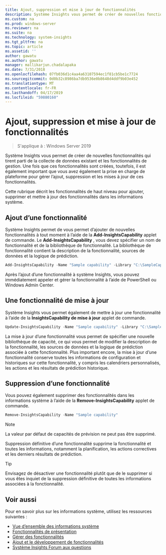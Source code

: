 ```yaml
---
title: Ajout, suppression et mise à jour de fonctionnalités
description: Système Insights vous permet de créer de nouvelles fonctionnalités qui tirent parti de la collecte de données existant et les fonctionnalités de gestion. Il est important que vous avez également la prise en charge de plateforme pour gérer l’ajout, suppression et les mises à jour de ces fonctionnalités. Cette rubrique décrit les fonctionnalités de haut niveau pour ajouter, supprimer et mettre à jour des fonctionnalités dans les informations système.
ms.custom: na
ms.prod: windows-server
ms.reviewer: na
ms.suite: na
ms.technology: system-insights
ms.tgt_pltfrm: na
ms.topic: article
ms.assetid: ''
author: gawatu
ms.author: gawatu
manager: mallikarjun.chadalapaka
ms.date: 7/31/2018
ms.openlocfilehash: 07fb036d1c4aa4a63107594ec1f81cb5be1c7724
ms.sourcegitcommit: 0d0b32c8986ba7db9536e0b8648d4ddf9b03e452
ms.translationtype: MT
ms.contentlocale: fr-FR
ms.lasthandoff: 04/17/2019
ms.locfileid: "59880160"
---
```

# <a name="adding-removing-and-updating-capabilities"></a>Ajout, suppression et mise à jour de fonctionnalités

>S'applique à : Windows Server 2019

Système Insights vous permet de créer de nouvelles fonctionnalités qui tirent parti de la collecte de données existant et les fonctionnalités de gestion. Une fois que ces fonctionnalités sont créées, toutefois, il est également important que vous avez également la prise en charge de plateforme pour gérer l’ajout, suppression et les mises à jour de ces fonctionnalités. 

Cette rubrique décrit les fonctionnalités de haut niveau pour ajouter, supprimer et mettre à jour des fonctionnalités dans les informations système. 

## <a name="adding-a-capability"></a>Ajout d’une fonctionnalité
Système Insights permet de vous permet d’ajouter de nouvelles fonctionnalités à tout moment à l’aide de la **Add-InsightsCapability** applet de commande. Le **Add-InsightsCapability** , vous devez spécifier un nom de fonctionnalité et de la bibliothèque de fonctionnalité. La bibliothèque de fonctionnalité contient la description de la fonctionnalité, sources de données et la logique de prédiction.

```PowerShell
Add-InsightsCapability -Name "Sample capability" -Library "C:\SampleCapability.dll"
```

Après l’ajout d’une fonctionnalité à système Insights, vous pouvez immédiatement appeler et gérer la fonctionnalité à l’aide de PowerShell ou Windows Admin Center. 

## <a name="updating-a-capability"></a>Une fonctionnalité de mise à jour
Système Insights vous permet également de mettre à jour une fonctionnalité à l’aide de la **InsightsCapability de mise à jour** applet de commande.

```PowerShell
Update-InsightsCapability -Name "Sample capability" -Library "C:\SampleCapabilityv2.dll"
```

La mise à jour d’une fonctionnalité vous permet de spécifier une nouvelle bibliothèque de capacité, ce qui vous permet de modifier la description de la fonctionnalité, les sources de données et la logique de prédiction associée à cette fonctionnalité. Plus important encore, la mise à jour d’une fonctionnalité conserve toutes les informations de configuration et historiques sur cette fonctionnalité, y compris les calendriers personnalisés, les actions et les résultats de prédiction historique. 

## <a name="removing-a-capability"></a>Suppression d’une fonctionnalité
Vous pouvez également supprimer des fonctionnalités dans les informations système à l’aide de la **Remove-InsightsCapability** applet de commande. 

```PowerShell
Remove-InsightsCapability -Name "Sample capability" 
```
>[!NOTE]
>La valeur par défaut de capacités de prévision ne peut pas être supprimé.

Suppression définitive d’une fonctionnalité supprime la fonctionnalité et toutes les informations, notamment la planification, les actions correctives et les derniers résultats de prédiction. 

>[!TIP]
>Envisagez de désactiver une fonctionnalité plutôt que de le supprimer si vous êtes inquiet de la suppression définitive de toutes les informations associées à la fonctionnalité. 

## <a name="see-also"></a>Voir aussi
Pour en savoir plus sur les informations système, utilisez les ressources suivantes :

- [Vue d’ensemble des informations système](overview.md)
- [Fonctionnalités de présentation](understanding-capabilities.md)
- [Gérer des fonctionnalités](managing-capabilities.md)
- [Ajout et le développement de fonctionnalités](adding-and-developing-capabilities.md)
- [Système Insights Forum aux questions](faq.md)